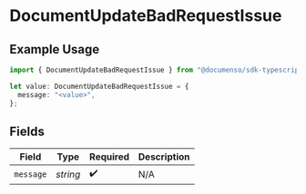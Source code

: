 # DocumentUpdateBadRequestIssue

## Example Usage

```typescript
import { DocumentUpdateBadRequestIssue } from "@documenso/sdk-typescript/models/errors";

let value: DocumentUpdateBadRequestIssue = {
  message: "<value>",
};
```

## Fields

| Field              | Type               | Required           | Description        |
| ------------------ | ------------------ | ------------------ | ------------------ |
| `message`          | *string*           | :heavy_check_mark: | N/A                |